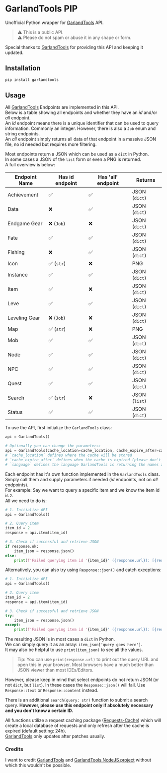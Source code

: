 # GarlandTools PIP

Unofficial Python wrapper for [GarlandTools] API.  

> ⚠️ This is a public API.  
> ⚠️ Please do not spam or abuse it in any shape or form.

Special thanks to [GarlandTools] for providing this API and keeping it updated.

## Installation

```bash
pip install garlandtools
```

## Usage

All [GarlandTools] Endpoints are implemented in this API.  
Below is a table showing all endpoints and whether they have an _id_ and/or _all_ endpoint.  
An _id_ endpoint means there is a unique identifier that can be used to query information.
Commonly an integer. However, there is also a `Job` enum and string endpoints.  
An _all_ endpoint simply returns all data of that endpoint in a massive JSON file, no id needed but requires more filtering.

Most endpoints return a JSON which can be used as a `dict` in Python.  
In some cases a JSON of the `list` form or even a PNG is returned.  
A full overview is below:

| Endpoint Name | Has id endpoint | Has 'all' endpoint | Returns       |
| ------------- | --------------- | ------------------ | ------------- |
| Achievement   | ✅               | ✅                  | JSON (`dict`) |
| Data          | ❌               | ✅                  | JSON (`dict`) |
| Endgame Gear  | ❌ (`Job`)       | ❌                  | JSON (`dict`) |
| Fate          | ✅               | ✅                  | JSON (`dict`) |
| Fishing       | ❌               | ✅                  | JSON (`dict`) |
| Icon          | ✅ (`str`)       | ❌                  | PNG           |
| Instance      | ✅               | ✅                  | JSON (`dict`) |
| Item          | ✅               | ❌                  | JSON (`dict`) |
| Leve          | ✅               | ✅                  | JSON (`dict`) |
| Leveling Gear | ❌ (`Job`)       | ❌                  | JSON (`dict`) |
| Map           | ✅ (`str`)       | ❌                  | PNG           |
| Mob           | ✅               | ✅                  | JSON (`dict`) |
| Node          | ✅               | ✅                  | JSON (`dict`) |
| NPC           | ✅               | ✅                  | JSON (`dict`) |
| Quest         | ✅               | ✅                  | JSON (`dict`) |
| Search        | ✅ (`str`)       | ❌                  | JSON (`list`) |
| Status        | ✅               | ✅                  | JSON (`dict`) |

To use the API, first initialize the `GarlandTools` class:

```python
api = GarlandTools()

# Optionally you can change the parameters:
api = GarlandTools(cache_location=cache_location, cache_expire_after=cache_expire_after, language=language)
# `cache_location` defines where the cache will be stored
# `cache_expire_after` defines when the cache is expired (please don't disable `0` this or set it to some short amount of time. Item data is usually only updated on patches!)
# `language` defines the language GarlandTools is returning the names and descriptions in
```

Each endpoint has it's own function implemented in the `GarlandTools` class.  
Simply call them and supply parameters if needed (_id_ endpoints, not on _all_ endpoints).  
For example: Say we want to query a specific item and we know the item id is `2`.  
All we need to do is:

```python
# 1. Initialize API
api = GarlandTools()

# 2. Query item
item_id = 2
response = api.item(item_id)

# 3. Check if successful and retrieve JSON
if response.ok:
    item_json = response.json()
else:
    print(f'Failed querying item id '{item_id}' ({response.url}): [{response.status_code}] {response.reason}')
```

Alternatively, you can also try using `Response::json()` and catch exceptions:

```python
# 1. Initialize API
api = GarlandTools()

# 2. Query item
item_id = 2
response = api.item(item_id)

# 3. Check if successful and retrieve JSON
try:
    item_json = response.json()
except:
    print(f'Failed querying item id '{item_id}' ({response.url}): [{response.status_code}] {response.reason}')
```

The resulting JSON is in most cases a `dict` in Python.  
We can simply query it as an array: `item_json['query goes here']`.  
It may also be helpful to use `print(item_json)` to see all the values.  

> Tip: You can use `print(response.url)` to print out the query URL and open this in your browser.
> Most browsers have a much better than JSON viewer than most IDEs/Editors.

However, please keep in mind that select endpoints do not return JSON (or not `dict`, but `list`).
In these cases the `Response::json()` will fail. Use `Response::text` or `Response::content` instead.

There is an additional `search(query: str)` function to submit a search query.
**However, please use this endpoint only if absolutely necessary and you don't know a certain ID.**

All functions utilize a request caching package ([Requests-Cache]) which will create a local database of requests and only refresh after the cache is expired (default setting: 24h).  
[GarlandTools] only updates after patches usually.

### Credits

I want to credit [GarlandTools] and [GarlandTools NodeJS project](https://github.com/karashiiro/garlandtools-api) without which this wouldn't be possible.

[GarlandTools]: garlandtools.org/
[Requests-Cache]: https://pypi.org/project/requests-cache/
